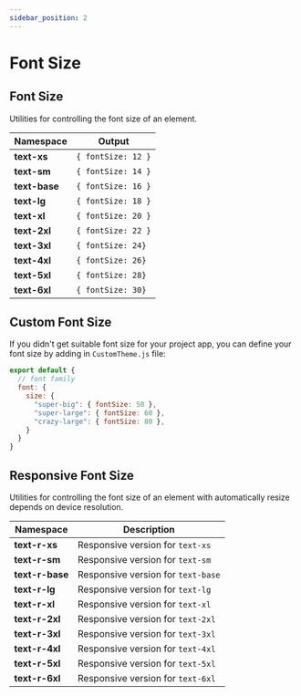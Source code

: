 ```yaml
---
sidebar_position: 2
---
```


# Font Size

## Font Size
Utilities for controlling the font size of an element.

Namespace | Output
--------- | ------
**text-xs** | `{ fontSize: 12 }`
**text-sm** | `{ fontSize: 14 }`
**text-base** | `{ fontSize: 16 }`
**text-lg** | `{ fontSize: 18 }`
**text-xl** | `{ fontSize: 20 }`
**text-2xl** | `{ fontSize: 22 }`
**text-3xl** | `{ fontSize: 24}`
**text-4xl** | `{ fontSize: 26}`
**text-5xl** | `{ fontSize: 28}`
**text-6xl** | `{ fontSize: 30}`

## Custom Font Size
If you didn't get suitable font size for your project app, you can define your font size by adding in `CustomTheme.js` file:
```javascript
export default {
  // font family
  font: {
    size: {
      "super-big": { fontSize: 50 },
      "super-large": { fontSize: 60 },
      "crazy-large": { fontSize: 80 },
    }
  }
}
```

## Responsive Font Size
Utilities for controlling the font size of an element with automatically resize depends on device resolution.

Namespace | Description
--------- | -----------
**text-r-xs** | Responsive version for `text-xs`
**text-r-sm** | Responsive version for `text-sm`
**text-r-base** | Responsive version for `text-base`
**text-r-lg** | Responsive version for `text-lg`
**text-r-xl** | Responsive version for `text-xl`
**text-r-2xl** | Responsive version for `text-2xl`
**text-r-3xl** | Responsive version for `text-3xl`
**text-r-4xl** | Responsive version for `text-4xl`
**text-r-5xl** | Responsive version for `text-5xl`
**text-r-6xl** | Responsive version for `text-6xl`
